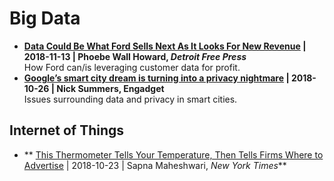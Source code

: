 
# Big Data

- **[Data Could Be What Ford Sells Next As It Looks For New Revenue](https://www.freep.com/story/money/cars/2018/11/13/ford-motor-credit-data-new-revenue/1967077002/) | 2018-11-13 | Phoebe Wall Howard, _Detroit Free Press_**<br/>How Ford can/is leveraging customer data for profit. 
- **[Google’s smart city dream is turning into a privacy nightmare](https://www.engadget.com/2018/10/26/sidewalk-labs-ann-cavoukian-smart-city/) | 2018-10-26 | Nick Summers, Engadget**<br/>Issues surrounding data and privacy in smart cities. 

## Internet of Things

- ** [This Thermometer Tells Your Temperature, Then Tells Firms Where to Advertise](https://www.nytimes.com/2018/10/23/business/media/fever-advertisements-medicine-clorox.html) | 2018-10-23 | Sapna Maheshwari, _New York Times_**
